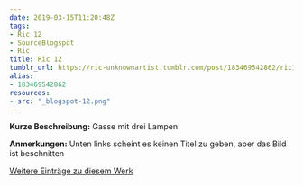 ```yaml
---
date: 2019-03-15T11:20:48Z
tags:
- Ric 12
- SourceBlogspot
- Ric
title: Ric 12
tumblr_url: https://ric-unknownartist.tumblr.com/post/183469542862/ric12
alias:
- 183469542862
resources:
- src: "_blogspot-12.png"
---
```


**Kurze Beschreibung:** Gasse mit drei Lampen

**Anmerkungen:** Unten links scheint es keinen Titel zu geben, aber das Bild ist beschnitten

[Weitere Einträge zu diesem Werk](/de/tags/ric-12)

